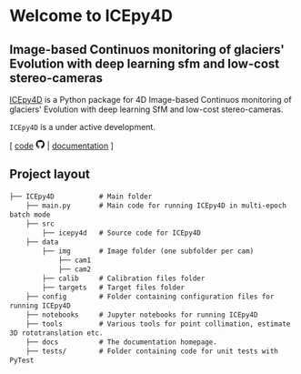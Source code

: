 # Welcome to ICEpy4D

## Image-based Continuos monitoring of glaciers' Evolution with deep learning sfm and low-cost stereo-cameras

[ICEpy4D](https://github.com/franioli/icepy4d) is a Python package for 4D Image-based Continuos monitoring of glaciers' Evolution with deep learning SfM and low-cost stereo-cameras.

`ICEpy4D` is a under active development.

[  [code](https://github.com/franioli/icepy4d) ![github](assets/GitHub-icon.png)  |  [documentation](https://franioli.github.io/icepy4d/) ]

## Project layout
```
├── ICEpy4D           # Main folder
    ├── main.py       # Main code for running ICEpy4D in multi-epoch batch mode
    ├── src
        ├── icepy4d   # Source code for ICEpy4D
    ├── data
        ├── img       # Image folder (one subfolder per cam)
            ├── cam1 
            ├── cam2 
        ├── calib     # Calibration files folder
        ├── targets   # Target files folder
    ├── config        # Folder containing configuration files for running ICEpy4D
    ├── notebooks     # Jupyter notebooks for running ICEpy4D
    ├── tools         # Various tools for point collimation, estimate 3D rototranslation etc.
    ├── docs          # The documentation homepage.
    ├── tests/        # Folder containing code for unit tests with PyTest
```